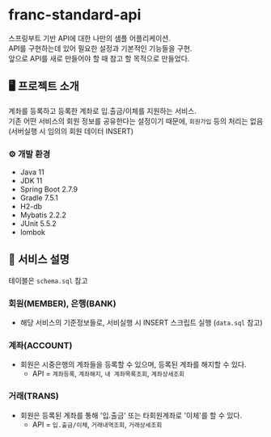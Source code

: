 # franc-standard-api
스프링부트 기반 API에 대한 나만의 샘플 어플리케이션.  
API를 구현하는데 있어 필요한 설정과 기본적인 기능들을 구현.  
앞으로 API를 새로 만들어야 할 때 참고 할 목적으로 만들었다.

## 🖥️ 프로젝트 소개
계좌를 등록하고 등록한 계좌로 입.출금/이체를 지원하는 서비스.  
기존 어떤 서비스의 회원 정보를 공유한다는 설정이기 때문에, `회원가입` 등의 처리는 없음  
(서버실행 시 임의의 회원 데이터 INSERT)

### ⚙️ 개발 환경

- Java 11
- JDK 11
- Spring Boot 2.7.9
- Gradle 7.5.1
- H2-db
- Mybatis 2.2.2
- JUnit 5.5.2
- lombok

## 📌 서비스 설명

테이블은 `schema.sql` 참고


### 회원(MEMBER), 은행(BANK)

- 해당 서비스의 기준정보들로, 서비실행 시 INSERT 스크립트 실행 (`data.sql` 참고)

### 계좌(ACCOUNT)

- 회원은 시중은행의 계좌들을 등록할 수 있으며, 등록된 계좌를 해지할 수 있다.
  - API = `계좌등록`, `계좌해지`, `내 계좌목록조회`, `계좌상세조회`

### 거래(TRANS)

- 회원은 등록된 계좌를 통해 '입.출금' 또는 타회원계좌로 '이체'를 할 수 있다.
  - API = `입.출금/이체`, `거래내역조회`, `거래상세조회`